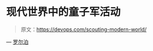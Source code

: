 # 现代世界中的童子军活动

> 原文：<https://devops.com/scouting-modern-world/>

— [罗尔泊](https://devops.com/author/breselman/)